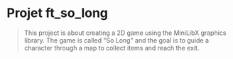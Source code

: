# Projet ft_so_long

> This project is about creating a 2D game using the MiniLibX graphics library. The game is called "So Long" and the goal is to guide a character through a map to collect items and reach the exit.
